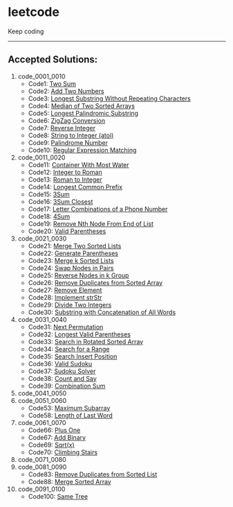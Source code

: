 # leetcode
Keep coding
___________________________
## Accepted Solutions: 

1.  code_0001_0010
    * Code1: [Two Sum](code_0001_0010/Code_0001_Two_Sum.java)
    * Code2: [Add Two Numbers](code_0001_0010/Code_0002_Add_Two_Numbers.java)
    * Code3: [Longest Substring Without Repeating Characters](code_0001_0010/Code_0003_Longest_Substring_Without_Repeating_Characters.java)
    * Code4: [Median of Two Sorted Arrays](code_0001_0010/Code_0004_Median_of_Two_Sorted_Arrays.java)
    * Code5: [Longest Palindromic Substring](code_0001_0010/Code_0005_Longest_Palindromic_Substring.java)
    * Code6: [ZigZag Conversion](code_0001_0010/Code_0006_ZigZag_Conversion.java)
    * Code7: [Reverse Integer](code_0001_0010/Code_0007_Reverse_Integer.java)
    * Code8: [String to Integer (atoi)](code_0001_0010/Code_0008_String_to_Integer.java)
    * Code9: [Palindrome Number](code_0001_0010/Code_0009_Palindrome_Number.java)
    * Code10: [Regular Expression Matching](code_0001_0010/Code_0010_Regular_Expression_Matching.java)
2.  code_0011_0020
    * Code11: [Container With Most Water](code_0011_0020/Code_0011_Container_With_Most_Water.java)
    * Code12: [Integer to Roman](code_0011_0020/Code_0012_Integer_to_Roman.java)
    * Code13: [Roman to Integer](code_0011_0020/Code_0013_Roman_to_Integer.java)
    * Code14: [Longest Common Prefix](code_0011_0020/Code_0014_Longest_Common_Prefix.java)
    * Code15: [3Sum](code_0011_0020/Code_0015_3Sum.java)
    * Code16: [3Sum Closest](code_0011_0020/Code_0016_3Sum_Closest.java)
    * Code17: [Letter Combinations of a Phone Number](code_0011_0020/Code_0017_Letter_Combinations_of_a_Phone_Number.java)
    * Code18: [4Sum](code_0011_0020/Code_0018_4Sum.java)
    * Code19: [Remove Nth Node From End of List](code_0011_0020/Code_0019_Remove_Nth_Node_From_End_of_List.java)
    * Code20: [Valid Parentheses](code_0011_0020/Code_0020_Valid_Parentheses.java)
3.  code_0021_0030
    * Code21: [Merge Two Sorted Lists](code_0021_0030/Code_0021_Merge_Two_Sorted_Lists.java)
    * Code22: [Generate Parentheses](code_0021_0030/Code_22_Generate_Parentheses.java)
    * Code23: [Merge k Sorted Lists](code_0021_0030/Code_0023_Merge_k_Sorted_Lists.java)
    * Code24: [Swap Nodes in Pairs](code_0021_0030/Code_0024_Swap_Nodes_in_Pairs.java)
    * Code25: [Reverse Nodes in k Group](code_0021_0030/Code_0025_Reverse_Nodes_in_k_Group.java)
    * Code26: [Remove Duplicates from Sorted Array](code_0021_0030/Code_0026_Remove_Duplicates_from_Sorted_Array.java)
    * Code27: [Remove Element](code_0021_0030/Code_0027_Remove_Element.java)
    * Code28: [Implement strStr](code_0021_0030/Code_0028_Implement_strStr.java)
    * Code29: [Divide Two Integers](code_0021_0030/Code_0029_Divide_Two_Integers.java)
    * Code30: [Substring with Concatenation of All Words](code_0021_0030/Code_0030_Substring_with_Concatenation_of_All_Words.java)
4.  code_0031_0040
    * Code31: [Next Permutation](code_0031_0040/Code_0031_Next_Permutation.java)
    * Code32: [Longest Valid Parentheses](code_0031_0040/Code_0032_Longest_Valid_Parentheses.java)
    * Code33: [Search in Rotated Sorted Array](code_0031_0040/Code_0033_Search_in_Rotated_Sorted_Array.java)
    * Code34: [Search for a Range](code_0031_0040/Code_0034_Search_for_a_Range.java)
    * Code35: [Search Insert Position](code_0031_0040/Code_0035_Search_Insert_Position.java)
    * Code36: [Valid Sudoku](code_0031_0040/Code_0036_Valid_Sudoku.java)
    * Code37: [Sudoku Solver](code_0031_0040/Code_0037_Sudoku_Solver.java)
    * Code38: [Count and Say](code_0031_0040/Code_0038_Count_and_Say.java)
    * Code39: [Combination Sum](code_0031_0040/Code_0039_Combination_Sum.java)
5.  code_0041_0050
6.  code_0051_0060
    * Code53: [Maximum Subarray](code_0051_0060/Code_0053_Maximum_Subarray.java)
    * Code58: [Length of Last Word](code_0051_0060/Code_0058_Length_of_Last_Word.java)
7.  code_0061_0070
    * Code66: [Plus One](code_0061_0070/Code_0066_Plus_One.java)
    * Code67: [Add Binary](code_0061_0070/Code_0067_Add_Binary.java)
    * Code69: [Sqrt(x)](code_0061_0070/Code_0069_Sqrt.java)
    * Code70: [Climbing Stairs](code_0061_0070/Code_0070_Climbing_Stairs.java)
8.  code_0071_0080
9.  code_0081_0090
    * Code83: [Remove Duplicates from Sorted List](code_0081_0090/Code_0083_Remove_Duplicates_from_Sorted_List.java)
    * Code88: [Merge Sorted Array](code_0081_0090/Code_0088_Merge_Sorted_Array.java)
10. code_0091_0100
    * Code100: [Same Tree](code_0091_0100/Code_0100_Same_Tree.java)
